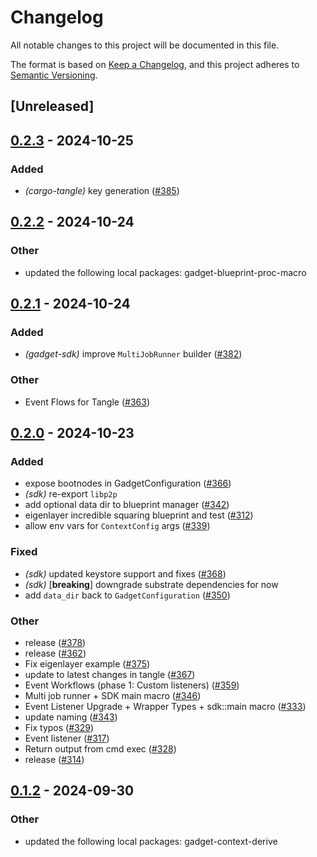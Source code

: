 # Changelog

All notable changes to this project will be documented in this file.

The format is based on [Keep a Changelog](https://keepachangelog.com/en/1.0.0/),
and this project adheres to [Semantic Versioning](https://semver.org/spec/v2.0.0.html).

## [Unreleased]

## [0.2.3](https://github.com/tangle-network/gadget/compare/gadget-sdk-v0.2.2...gadget-sdk-v0.2.3) - 2024-10-25

### Added

- *(cargo-tangle)* key generation ([#385](https://github.com/tangle-network/gadget/pull/385))

## [0.2.2](https://github.com/tangle-network/gadget/compare/gadget-sdk-v0.2.1...gadget-sdk-v0.2.2) - 2024-10-24

### Other

- updated the following local packages: gadget-blueprint-proc-macro

## [0.2.1](https://github.com/tangle-network/gadget/compare/gadget-sdk-v0.2.0...gadget-sdk-v0.2.1) - 2024-10-24

### Added

- *(gadget-sdk)* improve `MultiJobRunner` builder ([#382](https://github.com/tangle-network/gadget/pull/382))

### Other

- Event Flows for Tangle ([#363](https://github.com/tangle-network/gadget/pull/363))

## [0.2.0](https://github.com/tangle-network/gadget/compare/gadget-sdk-v0.1.1...gadget-sdk-v0.2.0) - 2024-10-23

### Added

- expose bootnodes in GadgetConfiguration ([#366](https://github.com/tangle-network/gadget/pull/366))
- *(sdk)* re-export `libp2p`
- add optional data dir to blueprint manager ([#342](https://github.com/tangle-network/gadget/pull/342))
- eigenlayer incredible squaring blueprint and test ([#312](https://github.com/tangle-network/gadget/pull/312))
- allow env vars for `ContextConfig` args ([#339](https://github.com/tangle-network/gadget/pull/339))

### Fixed

- *(sdk)* updated keystore support and fixes ([#368](https://github.com/tangle-network/gadget/pull/368))
- *(sdk)* [**breaking**] downgrade substrate dependencies for now
- add `data_dir` back to `GadgetConfiguration` ([#350](https://github.com/tangle-network/gadget/pull/350))

### Other

- release ([#378](https://github.com/tangle-network/gadget/pull/378))
- release ([#362](https://github.com/tangle-network/gadget/pull/362))
- Fix eigenlayer example ([#375](https://github.com/tangle-network/gadget/pull/375))
- update to latest changes in tangle ([#367](https://github.com/tangle-network/gadget/pull/367))
- Event Workflows (phase 1: Custom listeners) ([#359](https://github.com/tangle-network/gadget/pull/359))
- Multi job runner + SDK main macro ([#346](https://github.com/tangle-network/gadget/pull/346))
- Event Listener Upgrade + Wrapper Types + sdk::main macro ([#333](https://github.com/tangle-network/gadget/pull/333))
- update naming ([#343](https://github.com/tangle-network/gadget/pull/343))
- Fix typos ([#329](https://github.com/tangle-network/gadget/pull/329))
- Event listener ([#317](https://github.com/tangle-network/gadget/pull/317))
- Return output from cmd exec ([#328](https://github.com/tangle-network/gadget/pull/328))
- release ([#314](https://github.com/tangle-network/gadget/pull/314))

## [0.1.2](https://github.com/tangle-network/gadget/compare/gadget-sdk-v0.1.1...gadget-sdk-v0.1.2) - 2024-09-30

### Other

- updated the following local packages: gadget-context-derive

